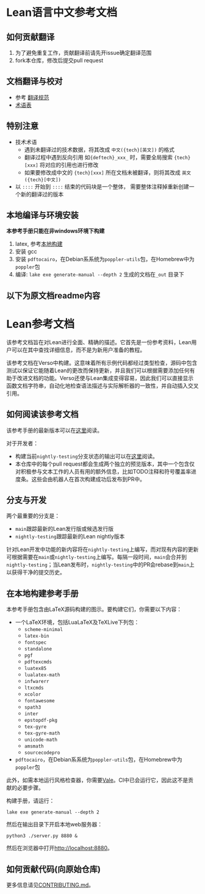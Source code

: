 <!--
# Lean Language Reference
-->
# Lean语言中文参考文档

## 如何贡献翻译
1. 为了避免重复工作，贡献翻译前请先开issue确定翻译范围
2. fork本仓库，修改后提交pull request

## 文档翻译与校对
- 参考 [翻译规范](https://github.com/Agda-zh/PLFA-zh/issues/1)
- [术语表](https://docs.google.com/spreadsheets/d/1HL3E_eNF3rI6dy3k7_EpSOLo1eRkBDNIEPeyTg_Eu3s/edit?usp=sharing)

## 特别注意

- 技术术语
  - 遇到未翻译过的技术数据，将其改成 `中文({tech}[英文])` 的格式 
  - 翻译过程中遇到反向引用 如`{deftech}_xxx_` 时，需要全局搜索 `{tech}[xxx]` 将对应的引用也进行修改
  - 如果要修改成中文的 `{tech}[xxx]` 所在文档未被翻译，则将其改成 `英文({tech}[中文])`
- 以 `::::` 开始到 `::::` 结束的代码块是一个整体， 需要整体注释掉重新创建一个新的翻译过的版本

## 本地编译与环境安装
**本参考手册只能在非windows环境下构建**
1. latex, 参考[本地构建](#在本地构建参考手册)
2. 安装 gcc
3. 安装  `pdftocairo`，在Debian系系统为`poppler-utils`包，在Homebrew中为`poppler`包
4. 编译: `lake exe generate-manual --depth 2`
生成的文档在`_out` 目录下

**以下为原文档readme内容**
----

# Lean参考文档

<!--
The Lean Language Reference is intended as a comprehensive, precise description of Lean. It is first and foremost a reference work in which Lean users can look up detailed information, rather than a tutorial for new users.

This new reference has been rebuilt from the ground up in Verso. This means that all example code is type checked, the source code contains tests to ensure that it stays up-to-date with respect to changes in Lean, and we can add any features that we need to improve the documentation. Verso also makes it easy to integrate tightly with Lean, so we can show function docstrings directly, mechanically check descriptions of syntax against the actual parser, and insert cross-references automatically.
-->
该参考文档旨在对Lean进行全面、精确的描述。它首先是一份参考资料，Lean用户可以在其中查找详细信息，而不是为新用户准备的教程。

该参考文档在Verso中构建。这意味着所有示例代码都经过类型检查，源码中包含测试以保证它能随着Lean的更改而保持更新，并且我们可以根据需要添加任何有助于改进文档的功能。Verso还使与Lean集成变得容易，因此我们可以直接显示函数文档字符串，自动化地检查语法描述与实际解析器的一致性，并自动插入交叉引用。

<!--
## Reading the Manual

The latest release of this reference manual can be read [here](https://lean-lang.org/doc/reference/latest/).

For developers:
 * The output of building the current state of the `nightly-testing` branch can be read [here](https://lean-reference-manual-review.netlify.app/).
 * Each pull request in this repository causes two separate previews to be generated, one with extra information that's only useful to those actively working on the text, such as TODO notes and symbol coverage progress bars. These are posted by a bot to the PR after the first successful build.
-->

## 如何阅读该参考文档

该参考手册的最新版本可以在[这里](https://lean-lang.org/doc/reference/latest/)阅读。

对于开发者：
 * 构建当前`nightly-testing`分支状态的输出可以在[这里](https://lean-reference-manual-review.netlify.app/)阅读。
 * 本仓库中的每个pull request都会生成两个独立的预览版本，其中一个包含仅对积极参与文本工作的人员有用的额外信息，比如TODO注释和符号覆盖率进度条。这些会由机器人在首次构建成功后发布到PR中。

<!--
## Branches and Development

The two most important branches are:
 * `main` tracks the latest Lean release or release candidate
 * `nightly-testing` tracks the latest Lean nightlies

New content that addresses in-development features of Lean will be
written on `nightly-testing`, while updates to existing content may be
written either on `main` or `nightly-testing`, as appropriate. From
time to time, `main` will be merged into `nightly-testing`; when Lean
is released, the commits in `nightly-testing` are rebased onto `main`
to achieve a clean history.
-->

## 分支与开发

两个最重要的分支是：
 * `main`跟踪最新的Lean发行版或候选发行版
 * `nightly-testing`跟踪最新的Lean nightly版本

针对Lean开发中功能的新内容将在`nightly-testing`上编写，而对现有内容的更新可根据需要在`main`或`nightly-testing`上编写。每隔一段时间，`main`会合并到`nightly-testing`；当Lean发布时，`nightly-testing`中的PR会rebase到`main`上以获得干净的提交历史。

<!--
## Building the Reference Manual Locally

This reference manual contains figures that are built from LaTeX sources. To build them, you'll need the following:
 * A LaTeX installation, including LuaLaTeX and the following packages from TeXLive:
   + `scheme-minimal`
   + `latex-bin`
   + `fontspec`
   + `standalone`
   + `pgf`
   + `pdftexcmds`
   + `luatex85`
   + `lualatex-math`
   + `infwarerr`
   + `ltxcmds`
   + `xcolor`
   + `fontawesome`
   + `spath3`
   + `inter`
   + `epstopdf-pkg`
   + `tex-gyre`
   + `tex-gyre-math`
   + `unicode-math`
   + `amsmath`
   + `sourcecodepro`
 * `pdftocairo`, which can be found in the `poppler-utils` package on Debian-derived systems and the `poppler` package in Homebrew
 
Additionally, to run the style checker locally, you'll need [Vale](https://vale.sh/). It runs in CI, so this is not a necessary step to contribute.

To build the manual, run the following command:

```
lake exe generate-manual --depth 2
```

Then run a local web server on its output:
```
python3 ./server.py 8880 &
```

Then open <http://localhost:8880> in your browser.
-->

## 在本地构建参考手册

本参考手册包含由LaTeX源码构建的图示。要构建它们，你需要以下内容：
 * 一个LaTeX环境，包括LuaLaTeX及TeXLive下列包：
   + `scheme-minimal`
   + `latex-bin`
   + `fontspec`
   + `standalone`
   + `pgf`
   + `pdftexcmds`
   + `luatex85`
   + `lualatex-math`
   + `infwarerr`
   + `ltxcmds`
   + `xcolor`
   + `fontawesome`
   + `spath3`
   + `inter`
   + `epstopdf-pkg`
   + `tex-gyre`
   + `tex-gyre-math`
   + `unicode-math`
   + `amsmath`
   + `sourcecodepro`
 * `pdftocairo`，在Debian系系统为`poppler-utils`包，在Homebrew中为`poppler`包

此外，如需本地运行风格检查器，你需要[Vale](https://vale.sh/)。CI中已会运行它，因此这不是贡献的必要步骤。

构建手册，请运行：

```
lake exe generate-manual --depth 2
```

然后在输出目录下开启本地web服务器：
```
python3 ./server.py 8880 &
```

然后在浏览器中打开<http://localhost:8880>。

<!--
## Contributing

Please see [CONTRIBUTING.md](CONTRIBUTING.md) for more information.
-->

## 如何贡献代码(向原始仓库)

更多信息请见[CONTRIBUTING.md](CONTRIBUTING.md)。
